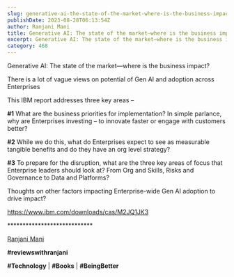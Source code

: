 ```yaml
---
slug: generative-ai-the-state-of-the-market-where-is-the-business-impact
publishDate: 2023-08-28T06:13:54Z
author: Ranjani Mani
title: Generative AI: The state of the market—where is the business impact? 
excerpt: Generative AI: The state of the market—where is the business impact? There is a lot of vague views on potential of Gen AI and adoption across Enterprises This IBM report addresses three key areas – #1 What are the business priorities for implementation? In simple parlance, why are Enterprises investing – to innovate faster or  ... 
category: 468
---
```


Generative AI: The state of the market—where is the business impact?

There is a lot of vague views on potential of Gen AI and adoption across Enterprises

This IBM report addresses three key areas –

**#1** What are the business priorities for implementation? In simple parlance, why are Enterprises investing – to innovate faster or engage with customers better?

**#2** While we do this, what do Enterprises expect to see as measurable tangible benefits and do they have an org level strategy?

**#3** To prepare for the disruption, what are the three key areas of focus that Enterprise leaders should look at? From Org and Skills, Risks and Governance to Data and Platforms?

Thoughts on other factors impacting Enterprise-wide Gen AI adoption to drive impact?

<https://www.ibm.com/downloads/cas/M2JQ1JK3>

\*\*\*\*\*\*\*\*\*\*\*\*\*\*\*\*\*\*\*\*\*\*\*\*\*\*\*\*

[Ranjani Mani](https://www.linkedin.com/feed/#)

**#reviewswithranjani**

**#Technology** | **#Books** | **#BeingBetter**